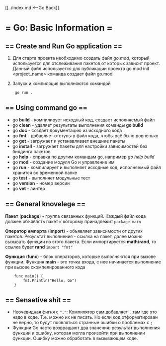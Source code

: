 [[../index.md|<--Go Back]]

# = Go: Basic Information =

## == Create and Run Go application ==

1. Для старта проекта необходимо создать файл _go.mod_, который используется для отслеживания пакетов от которых зависит проект.
   Данный файл используется для публикации проекта
        go mod init <project_name>
   команда создает файл go.mod

2. Запуcк и компиляция выполняются командой
 
        go run .

## == Using command go ==

* go __build__ - компилирует исходный код, создает исполняемый файл
* go __clean__ - удаляет результаты выполнения команды __go build__
* go __doc__ - создает документацию из исходного кода
* go __fmt__ - добавляет отступы в файл кода, чтобы всё было ровненько
* go __get__ - загружает и устанавливает внешние пакеты
* go __install__ - загружает пакеты для настройки зависимостей без билдинга пакетов
* go __help__ - спрaвка по другим командам go, например _go help build_
* go __mod__ - создание модуля Go и управление им
* go __run__ - компилирует и выполняет исходные код, исполняемый файл хранится во временной папке
* go __test__ - выполняет модульные тест
* go __version__ - номер версии
* go __vet__ - линтер

## == General knovelege ==

__Пакет__ (__package__) - группа связанных функций. Каждый файл кода должен объявлять пакет к которому принадлежит
    `package main`

__Оператор импорта__ (__import__) - объявляет зависимости от других пакетов. Результат выполнения - ссылка на пакет, далее можно вызывать функции из этого пакета. Если импортируется __math/rand__, то ссылка будет __rand__
    `import "fmt"`
	
__Функция__ (__func__) - блок операторов, которые выполняются при вызове функции. Функция __main__ - это точка входа, с нее начинается выполнение при вызове скомпелированного кода
```	
    func main() {
	    fmt.Println("Hello, Go")
	}
```
	
## == Sensetive shit ==	

* Неочевидная фигня с `";"`:  Компилятор сам добавляет `;` там где это надо в коде. Т.е. можно их не писать. Но если код отформатирован не верно, то будут появляться странные ошибки о проблемах с `;`
* Функции Go часто возвращают два значения: результат выполнения функции и ошибку, которая могла произойти при выполнении функции. Ошибку можно обработать в вызывающем коде.

